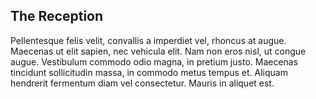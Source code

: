 ## The Reception

Pellentesque felis velit, convallis a imperdiet vel, rhoncus at augue.
Maecenas ut elit sapien, nec vehicula elit. Nam non eros nisl, ut congue
augue. Vestibulum commodo odio magna, in pretium justo. Maecenas
tincidunt sollicitudin massa, in commodo metus tempus et. Aliquam
hendrerit fermentum diam vel consectetur. Mauris in aliquet est.
